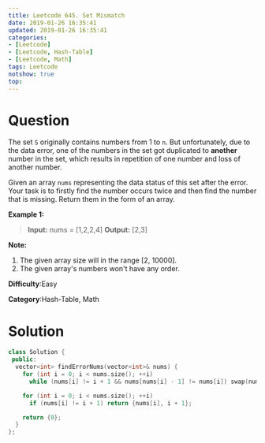 ```yaml
---
title: Leetcode 645. Set Mismatch
date: 2019-01-26 16:35:41
updated: 2019-01-26 16:35:41
categories: 
- [Leetcode]
- [Leetcode, Hash-Table]
- [Leetcode, Math]
tags: Leetcode
notshow: true
top:
---
```


# Question

The set  `S`  originally contains numbers from 1 to  `n`. But unfortunately, due to the data error, one of the numbers in the set got duplicated to  **another**  number in the set, which results in repetition of one number and loss of another number.

Given an array  `nums`  representing the data status of this set after the error. Your task is to firstly find the number occurs twice and then find the number that is missing. Return them in the form of an array.

**Example 1:**  

> **Input:** nums = [1,2,2,4]
> **Output:** [2,3]

**Note:**  

1. The given array size will in the range [2, 10000].
2. The given array's numbers won't have any order.

**Difficulty**:Easy

**Category**:Hash-Table, Math

<!-- more -->

# Solution

```cpp
class Solution {
 public:
  vector<int> findErrorNums(vector<int>& nums) {
    for (int i = 0; i < nums.size(); ++i)
      while (nums[i] != i + 1 && nums[nums[i] - 1] != nums[i]) swap(nums[i], nums[nums[i] - 1]);

    for (int i = 0; i < nums.size(); ++i)
      if (nums[i] != i + 1) return {nums[i], i + 1};

    return {0};
  }
};
```


